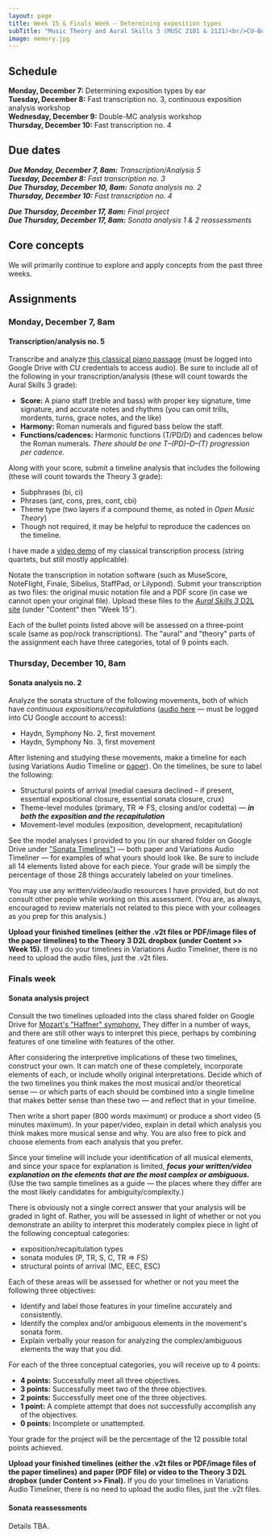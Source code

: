 ```yaml
---
layout: page
title: Week 15 & Finals Week – Determining exposition types
subTitle: "Music Theory and Aural Skills 3 (MUSC 2101 & 2121)<br/>CU–Boulder, Fall 2015<br/>Kris Shaffer, Ph.D. – coordinator"
image: memory.jpg
---
```


## Schedule

**Monday, December 7:** Determining exposition types by ear  
**Tuesday, December 8:** Fast transcription no. 3, continuous exposition analysis workshop  
**Wednesday, December 9:** Double-MC analysis workshop  
**Thursday, December 10:** Fast transcription no. 4  


## Due dates

***Due Monday, December 7, 8am:*** *Transcription/Analysis 5*  
***Tuesday, December 8:*** *Fast transcription no. 3*  
***Due Thursday, December 10, 8am:*** *Sonata analysis no. 2*  
***Thursday, December 10:*** *Fast transcription no. 4*  

***Due Thursday, December 17, 8am:*** *Final project*  
***Due Thursday, December 17, 8am:*** *Sonata analysis 1 & 2 reassessments*  



## Core concepts

We will primarily continue to explore and apply concepts from the past three weeks.   


## Assignments

### Monday, December 7, 8am

#### Transcription/analysis no. 5

Transcribe and analyze [this classical piano passage](https://drive.google.com/open?id=0B9o4hmKNoi6cMFFJaFdFbkFNR2s) (must be logged into Google Drive with CU credentials to access audio). Be sure to include all of the following in your transcription/analysis (these will count towards the Aural Skills 3 grade):

- **Score:** A piano staff (treble and bass) with proper key signature, time signature, and accurate notes and rhythms (you can omit trills, mordents, turns, grace notes, and the like)   
- **Harmony:** Roman numerals and figured bass below the staff.  
- **Functions/cadences:** Harmonic functions (T/PD/D) and cadences below the Roman numerals. *There should be one T–(PD)–D–(T) progression per cadence.*  

Along with your score, submit a timeline analysis that includes the following (these will count towards the Theory 3 grade):  

- Subphrases (bi, ci)  
- Phrases (ant, cons, pres, cont, cbi)  
- Theme type (two layers if a compound theme, as noted in *Open Music Theory*)  
- Though not required, it may be helpful to reproduce the cadences on the timeline.

I have made a [video demo](https://vimeo.com/119572881) of my classical transcription process (string quartets, but still mostly applicable).

Notate the transcription in notation software (such as MuseScore, NoteFlight, Finale, Sibelius, StaffPad, or Lilypond). Submit your transcription as two files: the original music notation file and a PDF score (in case we cannot open your original file). Upload these files to the [*Aural Skills 3* D2L site](https://learn.colorado.edu/d2l/home/120555) (under "Content" then "Week 15").

Each of the bullet points listed above will be assessed on a three-point scale (same as pop/rock transcriptions). The "aural" and "theory" parts of the assignment each have three categories, total of 9 points each.


### Thursday, December 10, 8am

#### Sonata analysis no. 2

Analyze the sonata structure of the following movements, both of which have *continuous expositions/recapitulations* ([audio here](https://drive.google.com/open?id=0B9o4hmKNoi6cbVcwRzFfMGVmOUE) — must be logged into CU Google account to access):

- Haydn, Symphony No. 2, first movement  
- Haydn, Symphony No. 3, first movement  

After listening and studying these movements, make a timeline for each (using Variations Audio Timeline or [paper](http://courses.shaffermusic.com/materials/timeline-blank.pdf)). On the timelines, be sure to label the following:

- Structural points of arrival (medial caesura declined – if present, essential expositional closure, essential sonata closure, crux)  
- Theme-level modules (primary, TR => FS, closing and/or codetta) — ***in both the exposition and the recapitulation***  
- Movement-level modules (exposition, development, recapitulation)  

See the model analyses I provided to you (in our shared folder on Google Drive under ["Sonata Timelines"](https://drive.google.com/open?id=0B9o4hmKNoi6cTEcxQ0p4YklyZFU)) — both paper and Variations Audio Timeliner — for examples of what yours should look like. Be sure to include all 14 elements listed above for each piece. Your grade will be simply the percentage of those 28 things accurately labeled on your timelines.

You may use any written/video/audio resources I have provided, but do not consult other people while working on this assessment. (You are, as always, encouraged to review materials not related to this piece with your colleages as you prep for this analysis.)

**Upload your finished timelines (either the .v2t files or PDF/image files of the paper timelines) to the Theory 3 D2L dropbox (under Content >> Week 15).** If you do your timelines in Variations Audio Timeliner, there is no need to upload the audio files, just the .v2t files.


### Finals week

#### Sonata analysis project

Consult the two timelines uploaded into the class shared folder on Google Drive for [Mozart's "Haffner" symphony.](https://drive.google.com/open?id=0B9o4hmKNoi6cSzRkaEdPdlNKR2M) They differ in a number of ways, and there are still other ways to interpret this piece, perhaps by combining features of one timeline with features of the other. 

After considering the interpretive implications of these two timelines, construct your own. It can match one of these completely, incorporate elements of each, or include wholly original interpretations. Decide which of the two timelines you think makes the most musical and/or theoretical sense — or which parts of each should be combined into a single timeline that makes better sense than these two — and reflect that in your timeline. 

Then write a short paper (800 words maximum) or produce a short video (5 minutes maximum). In your paper/video, explain in detail which analysis you think makes more musical sense and why. You are also free to pick and choose elements from each analysis that you prefer.

Since your timeline will include your identification of all musical elements, and since your space for explanation is limited, ***focus your written/video explanation on the elements that are the most complex or ambiguous.*** (Use the two sample timelines as a guide — the places where they differ are the most likely candidates for ambiguity/complexity.)

There is obviously not a single correct answer that your analysis will be graded in light of. Rather, you will be assessed in light of whether or not you demonstrate an ability to interpret this moderately complex piece in light of the following conceptual categories:

- exposition/recapitulation types  
- sonata modules (P, TR, S, C, TR => FS)  
- structural points of arrival (MC, EEC, ESC)  

Each of these areas will be assessed for whether or not you meet the following three objectives:

- Identify and label those features in your timeline accurately and consistently.  
- Identify the complex and/or ambiguous elements in the movement's sonata form.  
- Explain verbally your reason for analyzing the complex/ambiguous elements the way that you did.

For each of the three conceptual categories, you will receive up to 4 points:

- **4 points:** Successfully meet all three objectives.  
- **3 points:** Successfully meet two of the three objectives.  
- **2 points:** Successfully meet one of the three objectives.  
- **1 point:** A complete attempt that does not successfully accomplish any of the objectives.  
- **0 points:** Incomplete or unattempted.

Your grade for the project will be the percentage of the 12 possible total points achieved.

**Upload your finished timelines (either the .v2t files or PDF/image files of the paper timelines) and paper (PDF file) or video to the Theory 3 D2L dropbox (under Content >> Final).** If you do your timelines in Variations Audio Timeliner, there is no need to upload the audio files, just the .v2t files.


#### Sonata reassessments ####

<!--
If you were not satisfied with the quality (or grade) of any of your sonata analyses from assignments 1 or 2, please resubmit them in the D2L dropbox (Content >> Final). Be sure to make use of the feedback you received and revisit the original instructions/rubric and any readings that help you better understand the concepts.
-->

Details TBA.

